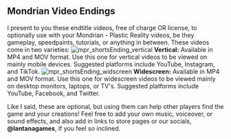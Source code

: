 Mondrian Video Endings
----------------------
I present to you these endtitle videos, free of charge OR license, to optionally use with your Mondrian - Plastic Reality videos, be they gameplay, speedpaints, tutorials, or anything in between.
These videos come in two varieties:
![mpr_shortsEnding_vertical](https://github.com/user-attachments/assets/c4d758f3-2294-49ab-b51b-5bdd924edfea)
<b>Vertical:</b> Available in MP4 and MOV format. Use this one for vertical videos to be viewed on mainly mobile devices. Suggested platforms include YouTube, Instagram, and TikTok.
![mpr_shortsEnding_widscreen](https://github.com/user-attachments/assets/54c8ba73-ed11-44f4-b136-93dc3b91f695)
<b>Widescreen:</b> Available in MP4 and MOV format. Use this one for widescreen videos to be viewed mainly on desktop monitors, laptops, or TV's. Suggested platforms include YouTube, Facebook, and Twitter.

Like I said, these are optional, but using them can help other players find the game and your creations! Feel free to add your own music, voiceover, or sound effects, and also add in links to store pages or our socials, <b>@lantanagames</b>, if you feel so inclined.
